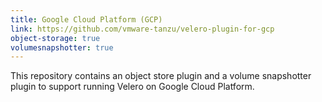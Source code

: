 ```yaml
---
title: Google Cloud Platform (GCP)
link: https://github.com/vmware-tanzu/velero-plugin-for-gcp
object-storage: true
volumesnapshotter: true
---
```

This repository contains an object store plugin and a volume snapshotter plugin to support running Velero on Google Cloud Platform.
